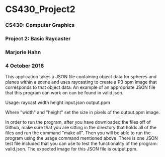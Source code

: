 # CS430_Project2
### CS430: Computer Graphics
### Project 2: Basic Raycaster
### Marjorie Hahn
### 4 October 2016

This application takes a JSON file containing object data for spheres and
planes within a scene and uses raycasting to create a P3 ppm image that
corresponds to that object data. An example of an appropriate JSON file that
this program can work on can be found in valid.json.

Usage: raycast width height input.json output.ppm

Where "width" and "height" set the size in pixels of the output.ppm image.

In order to run the program, after you have downloaded the files off of Github,
make sure that you are sitting in the directory that holds all of the files and
run the command "make all". Then you will be able to run the program using the
usage command mentioned above. There is one JSON test file included that you can
use to test the functionality of the program: valid.json. The expected image for
this JSON file is output.ppm.
